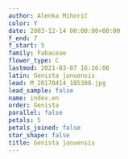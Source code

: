 ```yaml
---
author: Alenka Mihorič
color: Y
date: 2003-12-14 00:00:00+00:00
f_end: 7
f_start: 5
family: Fabaceae
flower_type: C
lastmod: 2021-03-07 16:16:00
latin: Genista januensis
lead: M_20170414_185308.jpg
lead_sample: false
name: index.en
order: Genista
parallel: false
petals: 5
petals_joined: false
star_shape: false
title: Genista januensis
---
```

